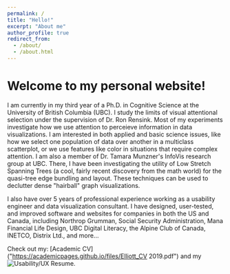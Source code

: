 ```yaml
---
permalink: /
title: "Hello!"
excerpt: "About me"
author_profile: true
redirect_from: 
  - /about/
  - /about.html
---
```

Welcome to my personal website!
======
I am currently in my third year of a Ph.D. in Cognitive Science at the University of British Columbia (UBC). I study the limits of visual attentional selection under the supervision of Dr. Ron Rensink. Most of my experiments investigate how we use attention to perceieve information in data visualizations. I am interested in both applied and basic science issues, like how we select one population of data over another in a multiclass scatterplot, or we use features like color in situations that require complex attention. I am also a member of Dr. Tamara Munzner's InfoVis research group at UBC. There, I have been investigating the utility of Low Stretch Spanning Trees (a cool, fairly recent discovery from the math world) for the quasi-tree edge bundling and layout. These techniques can be used to declutter dense "hairball" graph visualizations.

I also have over 5 years of professional experience working as a usability engineer and data visualization consultant. I have designed, user-tested, and improved software and websites for companies in both the US and Canada, including Northrop Grumman, Social Security Administration, Mana Financial Life Design, UBC Digital Literacy, the Alpine Club of Canada, INETCO, Distrix Ltd., and more...

Check out my: [Academic CV]("https://academicpages.github.io/files/Elliott_CV 2019.pdf") and my ![Usability/UX Resume](). 
